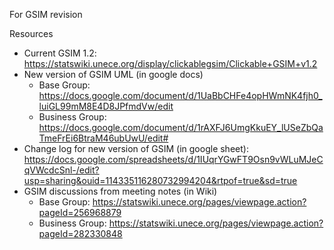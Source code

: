 For GSIM revision 

Resources
* Current GSIM 1.2: https://statswiki.unece.org/display/clickablegsim/Clickable+GSIM+v1.2
* New version of GSIM UML (in google docs)
  * Base Group: https://docs.google.com/document/d/1UaBbCHFe4opHWmNK4fjh0_luiGL99mM8E4D8JPfmdVw/edit
  * Business Group: https://docs.google.com/document/d/1rAXFJ6UmgKkuEY_lUSeZbQaTmeFrEi6BtraM46ubUwU/edit# 
* Change log for new version of GSIM (in google sheet): https://docs.google.com/spreadsheets/d/1IUqrYGwFT9Osn9vWLuMJeCqVWcdcSnl-/edit?usp=sharing&ouid=114335116280732994204&rtpof=true&sd=true
* GSIM discussions from meeting notes (in Wiki) 
  * Base Group: https://statswiki.unece.org/pages/viewpage.action?pageId=256968879 
  * Business Group: https://statswiki.unece.org/pages/viewpage.action?pageId=282330848 
